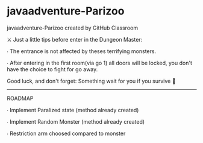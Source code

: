 # javaadventure-Parizoo
javaadventure-Parizoo created by GitHub Classroom

⚔️ Just a little tips before enter in the Dungeon Master: 

∙ The entrance is not affected by theses terrifying monsters. 

∙ After entering in the first room(via go 1) all doors will be locked, you don't have the choice to fight for go away.

Good luck, and don't forget:          Something wait for you if you survive 🎁

-----------------------------------------------------------------------------------------------------------------------


ROADMAP

∙ Implement Paralized state (method already created)

∙ Implement Random Monster (method already created)

∙ Restriction arm choosed compared to monster
